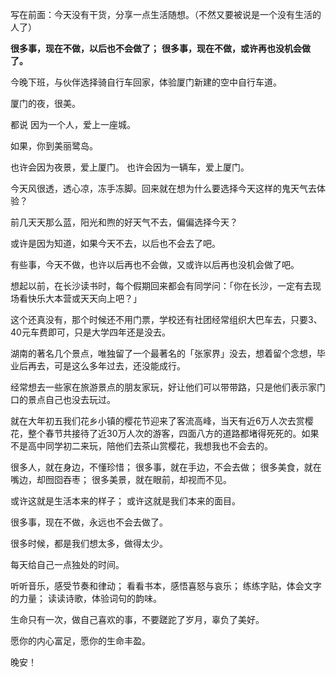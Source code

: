 写在前面：今天没有干货，分享一点生活随想。（不然又要被说是一个没有生活的人了）

**很多事，现在不做，以后也不会做了；**
**很多事，现在不做，或许再也没机会做了。**

今晚下班，与伙伴选择骑自行车回家，体验厦门新建的空中自行车道。

厦门的夜，很美。

都说
因为一个人，爱上一座城。

如果，你到美丽鹭岛。

也许会因为夜景，爱上厦门。
也许会因为一辆车，爱上厦门。

今天风很透，透心凉，冻手冻脚。回来就在想为什么要选择今天这样的鬼天气去体验？

前几天天那么蓝，阳光和煦的好天气不去，偏偏选择今天？

或许是因为知道，如果今天不去，以后也不会去了吧。

有些事，今天不做，也许以后再也不会做，又或许以后再也没机会做了吧。

想起以前，在长沙读书时，每个假期回来都会有同学问：「你在长沙，一定有去现场看快乐大本营或天天向上吧？」

这个还真没有，那个时候还不用门票，学校还有社团经常组织大巴车去，只要3、40元车费即可，只是大学四年还是没去。

湖南的著名几个景点，唯独留了一个最著名的「张家界」没去，想着留个念想，毕业后再去，可是这么多年过去，还没能成行。

经常想去一些家在旅游景点的朋友家玩，好让他们可以带带路，只是他们表示家门口的景点自己也没去玩过。

就在大年初五我们花乡小镇的樱花节迎来了客流高峰，当天有近6万人次去赏樱花，整个春节共接待了近30万人次的游客，四面八方的道路都堵得死死的。如果不是高中同学初二来玩，陪他们去茶山赏樱花，我想我也不会去的。

很多人，就在身边，不懂珍惜；
很多事，就在手边，不会去做；
很多美食，就在嘴边，却囫囵吞枣；
很多美景，就在眼前，却视而不见。

或许这就是生活本来的样子；
或许这就是我们本来的面目。

很多事，现在不做，永远也不会去做了。

很多时候，都是我们想太多，做得太少。

每天给自己一点独处的时间。

听听音乐，感受节奏和律动；
看看书本，感悟喜怒与哀乐；
练练字贴，体会文字的力量；
读读诗歌，体验词句的韵味。

生命只有一次，做自己喜欢的事，不要蹉跎了岁月，辜负了美好。

愿你的内心富足，愿你的生命丰盈。

晚安！
